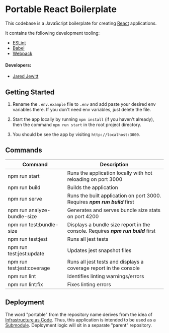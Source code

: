 # Portable React Boilerplate

This codebase is a JavaScript boilerplate for creating [React](https://reactjs.org/) applications. 

It contains the following development tooling:

- [ESLint](https://eslint.org/)
- [Babel](https://babeljs.io/)
- [Webpack](https://nodemon.io/)

#### Developers:

- [Jared Jewitt](https://jared-jewitt.github.io/)

## Getting Started

1. Rename the `.env.example` file to `.env` and add paste your desired env variables there. If you don't need env
 variables, just delete the file.

2. Start the app locally by running `npm install` (if you haven't already), then the command `npm run start` in the
 root project directory.
 
3. You should be see the app by visiting `http://localhost:3000`.

## Commands

| Command                     | Description                                                                      |
|-----------------------------|----------------------------------------------------------------------------------|
| npm run start               | Runs the application locally with hot reloading on port 3000                     |
| npm run build               | Builds the application                                                           |
| npm run serve               | Runs the built application on port 3000. Requires ***npm run build*** first      |
| npm run analyze-bundle-size | Generates and serves bundle size stats on port 4200                              |
| npm run test:bundle-size    | Displays a bundle size report in the console. Requires ***npm run build*** first |
| npm run test:jest           | Runs all jest tests                                                              |
| npm run test:jest:update    | Updates jest snapshot files                                                      |
| npm run test:jest:coverage  | Runs all jest tests and displays a coverage report in the console                |
| npm run lint                | Identifies linting warnings/errors                                               |
| npm run lint:fix            | Fixes linting errors                                                             |

## Deployment

The word "portable" from the repository name derives from the idea of [Infrastructure as Code](https://docs.microsoft.com/en-us/azure/devops/learn/what-is-infrastructure-as-code).
Thus, this application is intended to be used as a [Submodule](https://git-scm.com/book/en/v2/Git-Tools-Submodules). Deployment 
logic will sit in a separate "parent" repository. 
